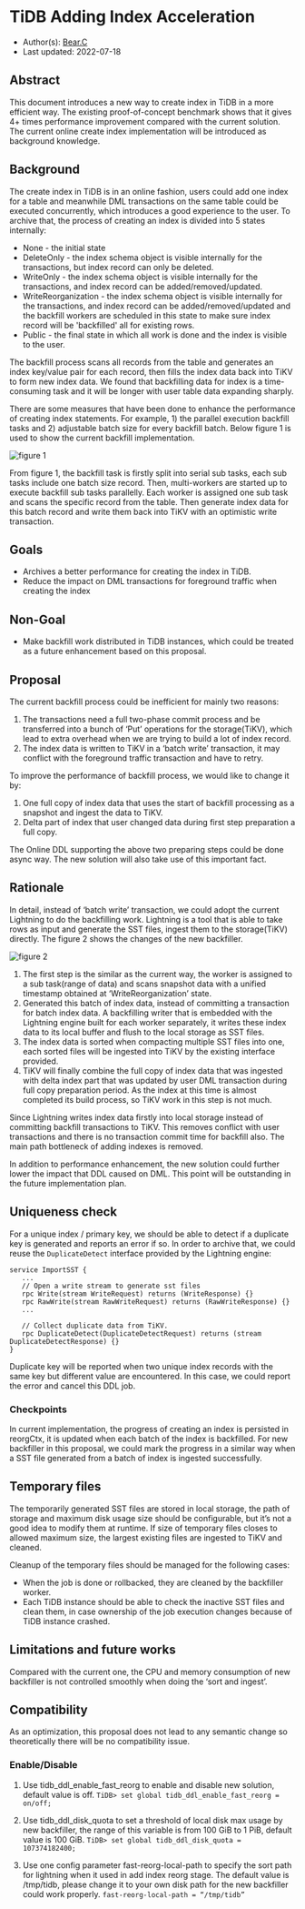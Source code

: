 # TiDB Adding Index Acceleration 
- Author(s):     [Bear.C](https://github.com/Benjamin2037)
- Last updated:  2022-07-18
## Abstract
This document introduces a new way to create index in TiDB in a more efficient way. The existing proof-of-concept benchmark shows that it gives 4+ times performance improvement compared with the current solution. The current online create index implementation will be introduced as background knowledge.

## Background
The create index in TiDB is in an online fashion, users could add one index for a table and meanwhile DML transactions on the same table could be executed concurrently, which introduces a good experience to the user. To archive that, the process of creating an index is divided into 5 states internally:

- None - the initial state
- DeleteOnly - the index schema object is visible internally for the transactions, but index record can only be deleted.
- WriteOnly - the index schema object is visible internally for the transactions, and index record can be added/removed/updated.
- WriteReorganization - the index schema object is visible internally for the transactions, and index record can be added/removed/updated and the backfill workers are scheduled in this state to make sure index record will be 'backfilled' all for existing rows.
- Public - the final state in which all work is done and the index is visible to the user.

The backfill process scans all records from the table and generates an index key/value pair for each record, then fills the index data back into TiKV to form new index data. We found that backfilling data for index is a time-consuming task and it will be longer with user table data expanding sharply.

There are some measures that have been done to enhance the performance of creating index statements. For example, 1) the parallel execution backfill tasks and 2) adjustable batch size for every backfill batch. Below figure 1 is used to show the current backfill implementation.

![figure 1](./imgs/addIndexLit-1.png)

From figure 1, the backfill task is firstly split into serial sub tasks, each sub tasks include one batch size record. Then, multi-workers are started up to execute backfill sub tasks parallelly.
Each worker is assigned one sub task and scans the specific record from the table.
Then generate index data for this batch record and write them back into TiKV with an optimistic write transaction.

## Goals
- Archives a better performance for creating the index in TiDB.
- Reduce the impact on DML transactions for foreground traffic when creating the index
## Non-Goal
- Make backfill work distributed in TiDB instances, which could be treated as a future enhancement based on this proposal.

## Proposal
The current backfill process could be inefficient for mainly two reasons:
1. The transactions need a full two-phase commit process and be transferred into a bunch of ‘Put’ operations for the storage(TiKV), which lead to extra overhead when we are trying to build a lot of index record.
2. The index data is written to TiKV in a ‘batch write’ transaction, it may conflict with the foreground traffic transaction and have to retry.

To improve the performance of backfill process, we would like to change it by:
1. One full copy of index data that uses the start of backfill processing as a snapshot and ingest the data to TiKV.
2. Delta part of index that user changed data during first step preparation a full copy.

The Online DDL supporting the above two preparing steps could be done async way. The new solution will also take use of this important fact.


## Rationale
In detail, instead of ‘batch write’ transaction, we could adopt the current Lightning to do the backfilling work. Lightning is a tool that is able to take rows as input and generate the SST files, ingest them to the storage(TiKV) directly. The figure 2 shows the changes of the new backfiller.

![figure 2](./imgs/addIndexLit-2.png)

1. The first step is the similar as the current way, the worker is assigned to a sub task(range of data) and scans snapshot data with a unified timestamp obtained at ‘WriteReorganization’ state.
2. Generated this batch of index data, instead of committing a transaction for batch index data. A backfilling writer that is embedded with the Lightning engine built for each worker separately, it writes these index data to its local buffer and flush to the local storage as SST files.
3. The index data is sorted when compacting multiple SST files into one, each sorted files will be ingested into TiKV by the existing interface provided.
4. TiKV will finally combine the full copy of index data that was ingested with delta index part that was updated by user DML transaction during full copy preparation period. As the index at this time is almost completed its build process, so TiKV work in this step is not much.

Since Lightning writes index data firstly into local storage instead of committing backfill transactions to TiKV. This removes conflict with user transactions and there is no transaction commit time for backfill also. The main path bottleneck of adding indexes is removed. 

In addition to performance enhancement, the new solution could further lower the impact that DDL caused on DML. This point will be outstanding in the future implementation plan.

## Uniqueness check
For a unique index / primary key, we should be able to detect if a duplicate key is generated and reports an error if so. In order to archive that, we could reuse the `DuplicateDetect` interface provided by the Lightning engine:

```golang
service ImportSST {
   ...
   // Open a write stream to generate sst files
   rpc Write(stream WriteRequest) returns (WriteResponse) {}
   rpc RawWrite(stream RawWriteRequest) returns (RawWriteResponse) {}
   ...
 
   // Collect duplicate data from TiKV.
   rpc DuplicateDetect(DuplicateDetectRequest) returns (stream DuplicateDetectResponse) {}
}
```
Duplicate key will be reported when two unique index records with the same key but different value are encountered. In this case, we could report the error and cancel this DDL job.

### Checkpoints
In current implementation, the progress of creating an index is persisted in reorgCtx, it is updated when each batch of the index is backfilled. For new backfiller in this proposal, we could mark the progress in a similar way when a SST file generated from a batch of index is ingested successfully.
      
## Temporary files
The temporarily generated SST files are stored in local storage, the path of storage and maximum disk usage size should be configurable, but it’s not a good idea to modify them at runtime. If size of temporary files closes to allowed maximum size, the largest existing files are ingested to TiKV and cleaned.

Cleanup of the temporary files should be managed for the following cases:
- When the job is done or rollbacked, they are cleaned by the backfiller worker.
- Each TiDB instance should be able to check the inactive SST files and clean them, in case ownership of the job execution changes because of TiDB instance crashed.

## Limitations and future works
Compared with the current one, the CPU and memory consumption of new backfiller is not controlled smoothly when doing the ‘sort and ingest’.

## Compatibility
As an optimization, this proposal does not lead to any semantic change so theoretically there will be no compatibility issue.

### Enable/Disable
1. Use tidb_ddl_enable_fast_reorg to enable and disable new solution, default value is off.
```TiDB> set global tidb_ddl_enable_fast_reorg = on/off;```

2. Use tidb_ddl_disk_quota to set a threshold of local disk max usage by new backfiller, the range of this variable is from 100 GiB to 1 PiB, default value is 100 GiB.
```TiDB> set global tidb_ddl_disk_quota = 107374182400;```

3. Use one config parameter fast-reorg-local-path to specify the sort path for lightning when it used in add index reorg stage. The default value is /tmp/tidb, please change it to your own disk path for the new backfiller could work properly.
```fast-reorg-local-path = “/tmp/tidb”```
